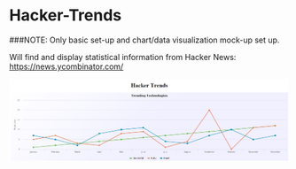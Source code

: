 # Hacker-Trends

###NOTE: Only basic set-up and chart/data visualization mock-up set up.

Will find and display statistical information from Hacker News: https://news.ycombinator.com/

![](/assets/hackerTrendsMockUp.jpg "screenshot")
